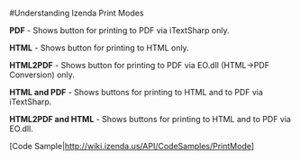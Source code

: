 #Understanding Izenda Print Modes

**PDF** - Shows button for printing to PDF via iTextSharp only.

**HTML** - Shows button for printing to HTML only.

**HTML2PDF** - Shows button for printing to PDF via EO.dll (HTML->PDF Conversion) only.

**HTML and PDF** - Shows buttons for printing to HTML and to PDF via iTextSharp.

**HTML2PDF and HTML** - Shows buttons for printing to HTML and to PDF via EO.dll.

[Code Sample|http://wiki.izenda.us/API/CodeSamples/PrintMode]